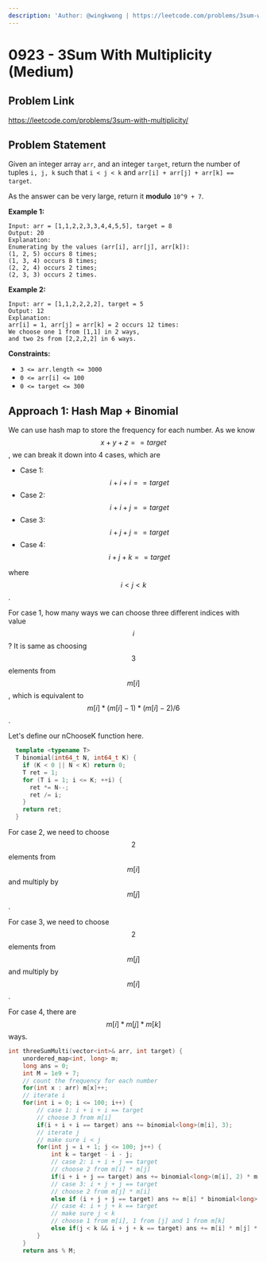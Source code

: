 ```yaml
---
description: 'Author: @wingkwong | https://leetcode.com/problems/3sum-with-multiplicity/'
---
```


# 0923 - 3Sum With Multiplicity (Medium)

## Problem Link

https://leetcode.com/problems/3sum-with-multiplicity/

## Problem Statement

Given an integer array `arr`, and an integer `target`, return the number of tuples `i, j, k` such that `i < j < k` and `arr[i] + arr[j] + arr[k] == target`.

As the answer can be very large, return it **modulo** `10^9 + 7`.

**Example 1:**

```
Input: arr = [1,1,2,2,3,3,4,4,5,5], target = 8
Output: 20
Explanation: 
Enumerating by the values (arr[i], arr[j], arr[k]):
(1, 2, 5) occurs 8 times;
(1, 3, 4) occurs 8 times;
(2, 2, 4) occurs 2 times;
(2, 3, 3) occurs 2 times.
```

**Example 2:**

```
Input: arr = [1,1,2,2,2,2], target = 5
Output: 12
Explanation: 
arr[i] = 1, arr[j] = arr[k] = 2 occurs 12 times:
We choose one 1 from [1,1] in 2 ways,
and two 2s from [2,2,2,2] in 6 ways.
```

**Constraints:**

* `3 <= arr.length <= 3000`
* `0 <= arr[i] <= 100`
* `0 <= target <= 300`

## Approach 1: Hash Map + Binomial

We can use hash map to store the frequency for each number. As we know $$x + y + z == target$$, we can break it down into 4 cases, which are

* Case 1: $$i + i + i == target$$
* Case 2: $$i + i + j == target$$
* Case 3: $$i + j + j == target$$
* Case 4: $$i + j + k == target$$

where $$i < j < k$$.

For case 1, how many ways we can choose three different indices with value $$i$$? It is same as choosing $$3$$ elements from $$m[i]$$, which is equivalent to $$m[i] * (m[i] - 1) * (m[i] - 2) / 6$$.

Let's define our nChooseK function here.

```cpp
  template <typename T>
  T binomial(int64_t N, int64_t K) {
    if (K < 0 || N < K) return 0;
    T ret = 1;
    for (T i = 1; i <= K; ++i) {
      ret *= N--;
      ret /= i;
    }
    return ret;
  }
```

For case 2, we need to choose $$2$$ elements from $$m[i]$$ and multiply by $$m[j]$$.

For case 3, we need to choose $$2$$ elements from $$m[j]$$ and multiply by $$m[i]$$.

For case 4, there are $$m[i] * m[j] * m[k]$$ ways.

<SolutionAuthor name="@wingkwong"/>

```cpp
int threeSumMulti(vector<int>& arr, int target) {
    unordered_map<int, long> m;
    long ans = 0;
    int M = 1e9 + 7;
    // count the frequency for each number
    for(int x : arr) m[x]++;
    // iterate i
    for(int i = 0; i <= 100; i++) {
        // case 1: i + i + i == target
        // choose 3 from m[i]
        if(i + i + i == target) ans += binomial<long>(m[i], 3);
        // iterate j 
        // make sure i < j
        for(int j = i + 1; j <= 100; j++) {
            int k = target - i - j;
            // case 2: i + i + j == target
            // choose 2 from m[i] * m[j]
            if(i + i + j == target) ans += binomial<long>(m[i], 2) * m[j];
            // case 3: i + j + j == target
            // choose 2 from m[j] * m[i]
            else if (i + j + j == target) ans += m[i] * binomial<long>(m[j], 2);
            // case 4: i + j + k == target
            // make sure j < k
            // choose 1 from m[i], 1 from [j] and 1 from m[k]
            else if(j < k && i + j + k == target) ans += m[i] * m[j] * m[k];
        }
    }
    return ans % M;
```
